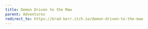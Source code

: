 ```yaml
---
title: Demon Driven to the Maw
parent: Adventures
redirect_to: https://brad-kerr.itch.io/demon-driven-to-the-maw
---
```

